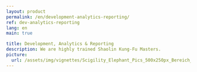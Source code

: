 ```yaml
---
layout: product
permalink: /en/development-analytics-reporting/
ref: dev-analytics-reporting
lang: en
main: true

title: Development, Analytics & Reporting
description: We are highly trained Shaolin Kung-Fu Masters.
picture:
  url: /assets/img/vignettes/Scigility_Elephant_Pics_500x250px_Bereich_3.jpg
---
```

